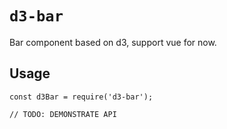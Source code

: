 # `d3-bar`

Bar component based on d3, support vue for now.

## Usage

```
const d3Bar = require('d3-bar');

// TODO: DEMONSTRATE API
```
